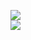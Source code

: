 [![](https://img.shields.io/badge/Made%20With-Github%20Spray-lightgrey.svg?style=for-the-badge&logo=github)](https://github.com/Annihil/github-spray#1590)  
[![](https://i.imgur.com/2DrTn0Z.gif)](https://github.com/Annihil/github-spray)